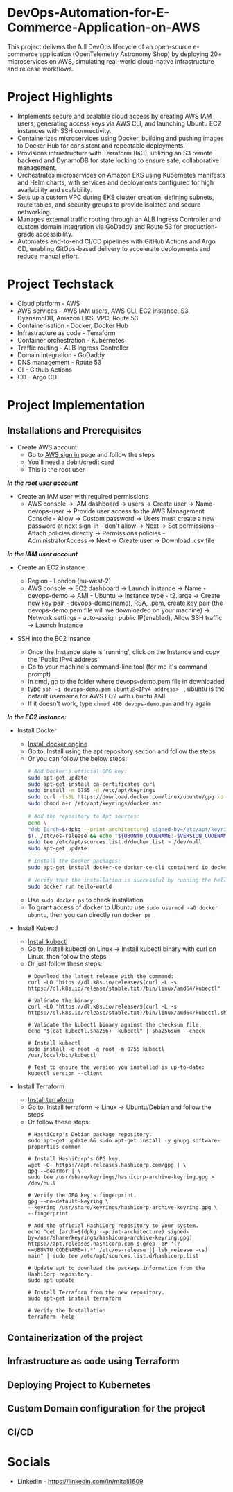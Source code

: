 # DevOps-Automation-for-E-Commerce-Application-on-AWS
This project delivers the full DevOps lifecycle of an open-source e-commerce application (OpenTelemetry Astronomy Shop) by deploying 20+ microservices on AWS, simulating real-world cloud-native infrastructure and release workflows.

# Project Highlights

- Implements secure and scalable cloud access by creating AWS IAM users, generating access keys via AWS CLI, and launching Ubuntu EC2 instances with SSH connectivity.  
- Containerizes microservices using Docker, building and pushing images to Docker Hub for consistent and repeatable deployments.  
- Provisions infrastructure with Terraform (IaC), utilizing an S3 remote backend and DynamoDB for state locking to ensure safe, collaborative management.  
- Orchestrates microservices on Amazon EKS using Kubernetes manifests and Helm charts, with services and deployments configured for high availability and scalability.  
- Sets up a custom VPC during EKS cluster creation, defining subnets, route tables, and security groups to provide isolated and secure networking.  
- Manages external traffic routing through an ALB Ingress Controller and custom domain integration via GoDaddy and Route 53 for production-grade accessibility.  
- Automates end-to-end CI/CD pipelines with GitHub Actions and Argo CD, enabling GitOps-based delivery to accelerate deployments and reduce manual effort.  

# Project Techstack

- Cloud platform - AWS
- AWS services - AWS IAM users, AWS CLI, EC2 instance, S3, DyanamoDB, Amazon EKS, VPC, Route 53       
- Containerisation - Docker, Docker Hub
- Infrastracture as code - Terraform
- Container orchestration - Kubernetes
- Traffic routing - ALB Ingress Controller
- Domain integration - GoDaddy
- DNS management - Route 53
- CI - Github Actions
- CD - Argo CD

# Project Implementation

## Installations and Prerequisites

- Create AWS account
  - Go to [AWS sign in](https://signin.aws.amazon.com/signup?request_type=register) page and follow the steps
  - You'll need a debit/credit card
  - This is the root user
 
***In the root user account***
    
- Create an IAM user with required permissions
  - AWS console -> IAM dashboard -> users -> Create user ->  Name- devops-user -> Provide user access to the AWS Management Console - Allow -> Custom password ->
    Users    must create a new password at next sign-in - don't allow -> Next -> Set permissions - Attach policies directly -> Permissions policies - AdministratorAccess -> Next -> Create user -> Download .csv file

***In the IAM user account***
      
- Create an EC2 instance
  - Region - London (eu-west-2)
  - AWS console -> EC2 dashboard -> Launch instance -> Name - devops-demo -> AMI - Ubuntu -> Instance type - t2.large -> Create new key pair - devops-demo(name), RSA,
      .pem, create key pair (the devops-demo.pem file will we downloaded on your machine) -> Network settings - auto-assign public IP(enabled), Allow SSH traffic -> Launch Instance
      
- SSH into the EC2 insance
  - Once the Instance state is 'running', click on the Instance and copy the 'Public IPv4 address'
  - Go to your machine's command-line tool (for me it's command prompt)
  - In cmd, go to the folder where devops-demo.pem file in downloaded
  - type ```ssh -i devops-demo.pem ubuntu@<IPv4 address> ``` , ubuntu is the default username for AWS EC2 with ubuntu AMI
  - If it doesn't work, type ```chmod 400 devops-demo.pem``` and try again

***In the EC2 instance:***

- Install Docker
  - [Install docker engine](https://docs.docker.com/engine/install/)
  - Go to, Install using the apt repository section and follow the steps
  - Or you can follow the below steps:
    ```bash
    # Add Docker's official GPG key:
    sudo apt-get update
    sudo apt-get install ca-certificates curl
    sudo install -m 0755 -d /etc/apt/keyrings
    sudo curl -fsSL https://download.docker.com/linux/ubuntu/gpg -o /etc/apt/keyrings/docker.asc
    sudo chmod a+r /etc/apt/keyrings/docker.asc
            
    # Add the repository to Apt sources:
    echo \
    "deb [arch=$(dpkg --print-architecture) signed-by=/etc/apt/keyrings/docker.asc] https://download.docker.com/linux/ubuntu \
    $(. /etc/os-release && echo "${UBUNTU_CODENAME:-$VERSION_CODENAME}") stable" | \
    sudo tee /etc/apt/sources.list.d/docker.list > /dev/null
    sudo apt-get update

    # Install the Docker packages:
    sudo apt-get install docker-ce docker-ce-cli containerd.io docker-buildx-plugin docker-compose-plugin

    # Verify that the installation is successful by running the hello-world image:
    sudo docker run hello-world
    ```
  - Use ```sudo docker ps``` to check installation
  - To grant access of docker to Ubuntu use ```sudo usermod -aG docker ubuntu```, then you can directly run ```docker ps```
  
- Install Kubectl
  - [Install kubectl](https://kubernetes.io/docs/tasks/tools/)
  - Go to, Install kubectl on Linux -> Install kubectl binary with curl on Linux, then follow the steps
  - Or just follow these steps:
    ```
    # Download the latest release with the command:
    curl -LO "https://dl.k8s.io/release/$(curl -L -s https://dl.k8s.io/release/stable.txt)/bin/linux/amd64/kubectl"

    # Validate the binary:
    curl -LO "https://dl.k8s.io/release/$(curl -L -s https://dl.k8s.io/release/stable.txt)/bin/linux/amd64/kubectl.sha256"

    # Validate the kubectl binary against the checksum file:
    echo "$(cat kubectl.sha256)  kubectl" | sha256sum --check

    # Install kubectl
    sudo install -o root -g root -m 0755 kubectl /usr/local/bin/kubectl

    # Test to ensure the version you installed is up-to-date:
    kubectl version --client
    ```
- Install Terraform
  - [Install terraform](https://developer.hashicorp.com/terraform/tutorials/aws-get-started/install-cli)
  - Go to, Install terraform -> Linux -> Ubuntu/Debian and follow the steps
  - Or follow these steps:
    ```
    # HashiCorp's Debian package repository.
    sudo apt-get update && sudo apt-get install -y gnupg software-properties-common

    # Install HashiCorp's GPG key.
    wget -O- https://apt.releases.hashicorp.com/gpg | \
    gpg --dearmor | \
    sudo tee /usr/share/keyrings/hashicorp-archive-keyring.gpg > /dev/null

    # Verify the GPG key's fingerprint.
    gpg --no-default-keyring \
    --keyring /usr/share/keyrings/hashicorp-archive-keyring.gpg \
    --fingerprint

    # Add the official HashiCorp repository to your system.
    echo "deb [arch=$(dpkg --print-architecture) signed-by=/usr/share/keyrings/hashicorp-archive-keyring.gpg] https://apt.releases.hashicorp.com $(grep -oP '(?<=UBUNTU_CODENAME=).*' /etc/os-release || lsb_release -cs) main" | sudo tee /etc/apt/sources.list.d/hashicorp.list

    # Update apt to download the package information from the HashiCorp repository.
    sudo apt update

    # Install Terraform from the new repository.
    sudo apt-get install terraform

    # Verify the Installation
    terraform -help
    ```

## Containerization of the project

## Infrastructure as code using Terraform

## Deploying Project to Kubernetes

## Custom Domain configuration for the project

## CI/CD

# Socials

- LinkedIn - https://linkedin.com/in/mitali1609
